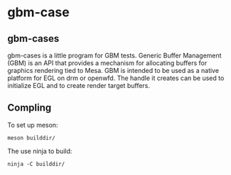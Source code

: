 # gbm-case

gbm-cases
---------------------------------------

gbm-cases is a little program for GBM tests. Generic Buffer Management (GBM) is an 
API that provides a mechanism for allocating buffers for graphics rendering tied to 
Mesa. GBM is intended to be used as a native platform for EGL on drm or openwfd. 
The handle it creates can be used to initialize EGL and to create render target buffers.

Compling
--------

To set up meson:

	meson builddir/

The use ninja to build:

	ninja -C builddir/

